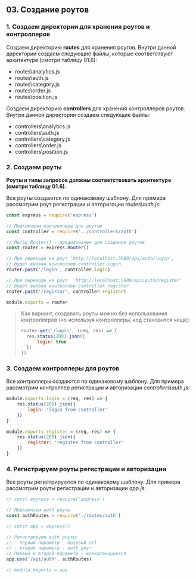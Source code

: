 ## 03. Создание роутов

### 1. Создаем директории для хранения роутов и контроллеров 

Создаем директорию **routes** для хранения роутов. Внутри данной директории создаем следующие файлы, которые соответствуют архитектуре (смотри таблицу 01.6):
- routes\analytics.js
- routes\auth.js
- routes\category.js
- routes\order.js
- routes\position.js

Создаем директорию **controllers** для хранения контроллеров роутов. Внутри данной директории создаем следующие файлы: 
- controllers\analytics.js
- controllers\auth.js
- controllers\category.js
- controllers\order.js
- controllers\position.js


### 2. Создаем роуты 

**Роуты и типы запросов должны соответствовать архитектуре (смотри таблицу 01.6).**

Все роуты создаются по одинаковому шаблону. Для примера рассмотрим роут регистрации и авторизации *routes\auth.js*:
```js
const express = require('express')

// Подключаем контроллеры для роутов
const controller = require('../controllers/auth')

// Метод Router() - предназначен для создания роутов
const router = express.Router()

// При переходе на роут 'http://localhost:5000/api/auth/login',
// будет вызван контроллер controller.login
router.post('/login', controller.login)

// При переходе на роут  'http://localhost:5000/api/auth/register'
// будет вызван контроллер controller.register
router.post('/register', controller.register)

module.exports = router
```

> Как вариант, создавать роуты можно без использования контроллеров (но используя контроллеры, код становится чище):
> ```js
> router.get('/login', (req, res) => {
> 	res.status(200).json({
> 		login: true
> 	})
> })
> ```

### 3. Создаем контроллеры для роутов 

Все контроллеры создаются по одинаковому шаблону. Для примера рассмотрим контроллер регистрации и авторизации *controllers\auth.js*:
```js
module.exports.login = (req, res) => {
	res.status(200).json({
		login: 'login from controller'
	})
}

module.exports.register = (req, res) => {
	res.status(200).json({
		register: 'register from controller'
	})
}
```

### 4. Регистрируем роуты регистрации и авторизации

Все роуты регистрируются по одинаковому шаблону. Для примера рассмотрим роуты регистрации и авторизации *app.js*:
```js
// const express = require('express') 

// Подключаем auth роуты
const authRoutes = require('./routes/auth')

// const app = express()

// Регистрируем auth роуты:
// - первый параметр - базовый url
// - второй параметр - auth роут
// Первый и второй параметр - конкатенируются
app.use('/api/auth', authRoutes)

// module.exports = app
```
